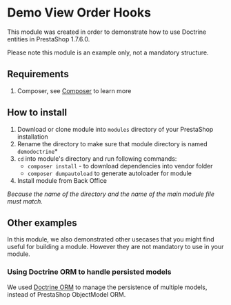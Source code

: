 Demo View Order Hooks
=====================

This module was created in order to demonstrate how to use Doctrine entities in PrestaShop 1.7.6.0.

Please note this module is an example only, not a mandatory structure.

## Requirements

 1. Composer, see [Composer](https://getcomposer.org/) to learn more

## How to install

 1. Download or clone module into `modules` directory of your PrestaShop installation
 2. Rename the directory to make sure that module directory is named `demodoctrine`*
 3. `cd` into module's directory and run following commands:
     - `composer install` - to download dependencies into vendor folder
     - `composer dumpautoload` to generate autoloader for module
 4. Install module from Back Office

*Because the name of the directory and the name of the main module file must match.*

## Other examples

In this module, we also demonstrated other usecases that you might find useful for building a module. However they are not mandatory to use in your module.

### Using Doctrine ORM to handle persisted models

We used [Doctrine ORM](https://github.com/doctrine/orm) to manage the persistence of multiple models, instead of PrestaShop ObjectModel ORM.
